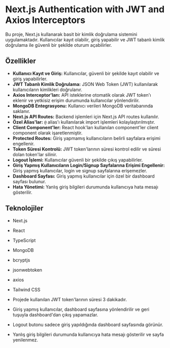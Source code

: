 # Next.js Authentication with JWT and Axios Interceptors

Bu proje, Next.js kullanarak basit bir kimlik doğrulama sistemini uygulamaktadır. Kullanıcılar kayıt olabilir, giriş yapabilir ve JWT tabanlı kimlik doğrulama ile güvenli bir şekilde oturum açabilirler.

## Özellikler

- **Kullanıcı Kayıt ve Giriş:** Kullanıcılar, güvenli bir şekilde kayıt olabilir ve giriş yapabilirler.
- **JWT Tabanlı Kimlik Doğrulama:** JSON Web Token (JWT) kullanılarak kullanıcıların kimlikleri doğrulanır.
- **Axios Interceptor'ları:** API isteklerine otomatik olarak JWT token'ı eklenir ve yetkisiz erişim durumunda kullanıcılar yönlendirilir.
- **MongoDB Entegrasyonu:** Kullanıcı verileri MongoDB veritabanında saklanır.
- **Next.js API Routes:** Backend işlemleri için Next.js API routes kullanılır.
- **Özel Alias'lar:** `@` alias'ı kullanılarak import işlemleri kolaylaştırılmıştır.
- **Client Component'ler:** React hook'ları kullanılan component'ler client component olarak işaretlenmiştir.
- **Protected Routes:** Giriş yapmamış kullanıcıların belirli sayfalara erişimi engellenir.
- **Token Süresi Kontrolü:** JWT token'larının süresi kontrol edilir ve süresi dolan token'lar silinir.
- **Logout İşlemi:** Kullanıcılar güvenli bir şekilde çıkış yapabilirler.
- **Giriş Yapmış Kullanıcıların Login/Signup Sayfalarına Erişimi Engellenir:** Giriş yapmış kullanıcılar, login ve signup sayfalarına erişemezler.
- **Dashboard Sayfası:** Giriş yapmış kullanıcılar için özel bir dashboard sayfası bulunur.
- **Hata Yönetimi:** Yanlış giriş bilgileri durumunda kullanıcıya hata mesajı gösterilir.

## Teknolojiler

- Next.js
- React
- TypeScript
- MongoDB
- bcryptjs
- jsonwebtoken
- axios
- Tailwind CSS

- Projede kullanılan JWT token'larının süresi 3 dakikadır.
- Giriş yapmış kullanıcılar, dashboard sayfasına yönlendirilir ve geri tuşuyla dashboard'dan çıkış yapamazlar.
- Logout butonu sadece giriş yapıldığında dashboard sayfasında görünür.
- Yanlış giriş bilgileri durumunda kullanıcıya hata mesajı gösterilir ve sayfa yenilenmez.
